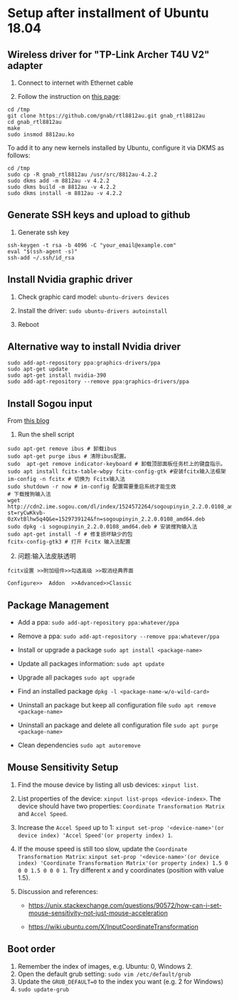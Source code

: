 # Setup after installment of Ubuntu 18.04

## Wireless driver for "TP-Link Archer T4U V2" adapter

1. Connect to internet with Ethernet cable

2. Follow the instruction on [this page](https://askubuntu.com/questions/1067513/ubuntu-18-04-1-and-tp-link-archer-t4ueu-v2-0-nightmare-rtl8812au-chipset):

```shell
cd /tmp
git clone https://github.com/gnab/rtl8812au.git gnab_rtl8812au
cd gnab_rtl8812au
make
sudo insmod 8812au.ko
```

To add it to any new kernels installed by Ubuntu, configure it via DKMS as follows:

```shell
cd /tmp
sudo cp -R gnab_rtl8812au /usr/src/8812au-4.2.2
sudo dkms add -m 8812au -v 4.2.2
sudo dkms build -m 8812au -v 4.2.2
sudo dkms install -m 8812au -v 4.2.2
```

## Generate SSH keys and upload to github

1. Generate ssh key

```shell
ssh-keygen -t rsa -b 4096 -C "your_email@example.com"
eval "$(ssh-agent -s)"
ssh-add ~/.ssh/id_rsa
```

## Install Nvidia graphic driver

1. Check graphic card model: `ubuntu-drivers devices`

2. Install the driver: `sudo ubuntu-drivers autoinstall`

3. Reboot

## Alternative way to install Nvidia driver

```shell
sudo add-apt-repository ppa:graphics-drivers/ppa 
sudo apt-get update 
sudo apt-get install nvidia-390
sudo add-apt-repository --remove ppa:graphics-drivers/ppa
```

## Install Sogou input

From [this blog](https://www.jianshu.com/p/c936a8a2180e)

1. Run the shell script

```shell
sudo apt-get remove ibus # 卸载ibus
sudo apt-get purge ibus # 清除ibus配置。
sudo  apt-get remove indicator-keyboard # 卸载顶部面板任务栏上的键盘指示。
sudo apt install fcitx-table-wbpy fcitx-config-gtk #安装fcitx输入法框架
im-config -n fcitx # 切换为 Fcitx输入法
sudo shutdown -r now # im-config 配置需要重启系统才能生效
# 下载搜狗输入法
wget http://cdn2.ime.sogou.com/dl/index/1524572264/sogoupinyin_2.2.0.0108_amd64.deb?st=ryCwKkvb-0zXvtBlhw5q4Q&e=1529739124&fn=sogoupinyin_2.2.0.0108_amd64.deb
sudo dpkg -i sogoupinyin_2.2.0.0108_amd64.deb # 安装搜狗输入法
sudo apt-get install -f # 修复损坏缺少的包
fcitx-config-gtk3 # 打开 Fcitx 输入法配置
```
2. 问题:输入法皮肤透明

`fcitx设置 >>附加组件>>勾选高级 >>取消经典界面`

`Configure>>  Addon  >>Advanced>>Classic`

## Package Management

- Add a ppa: `sudo add-apt-repository ppa:whatever/ppa`

- Remove a ppa: `sudo add-apt-repository --remove ppa:whatever/ppa`

- Install or upgrade a package `sudo apt install <package-name>`

- Update all packages information: `sudo apt update`

- Upgrade all packages `sudo apt upgrade`

- Find an installed package `dpkg -l <package-name-w/o-wild-card>`

- Uninstall an package but keep all configuration file `sudo apt remove <package-name>`

- Uninstall an package and delete all configuration file `sudo apt purge <package-name>`

- Clean dependencies `sudo apt autoremove`

## Mouse Sensitivity Setup

1. Find the mouse device by listing all usb devices: `xinput list`. 

2. List properties of the device: `xinput list-props <device-index>`. The device should have two properties: `Coordinate Transformation Matrix` and `Accel Speed`.

3. Increase the `Accel Speed` up to 1: `xinput set-prop '<device-name>'(or device index) 'Accel Speed'(or property index) 1`.

4. If the mouse speed is still too slow, update the `Coordinate Transformation Matrix`: `xinput set-prop '<device-name>'(or device index) 'Coordinate Transformation Matrix'(or property index) 1.5 0 0 0 1.5 0 0 0 1`. Try different x and y coordinates (position with value 1.5).

5. Discussion and references:

    - https://unix.stackexchange.com/questions/90572/how-can-i-set-mouse-sensitivity-not-just-mouse-acceleration

    - https://wiki.ubuntu.com/X/InputCoordinateTransformation

## Boot order

1. Remember the index of images, e.g. Ubuntu: 0, Windows 2.
2. Open the default grub setting: `sudo vim /etc/default/grub`
3. Update the `GRUB_DEFAULT=0` to the index you want (e.g. 2 for Windows)
4. `sudo update-grub`